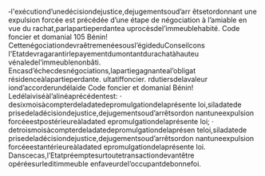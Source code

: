 ‐l'exécutiond’unedécisiondejustice,dejugementsoud’arr êtsetordonnant une expulsion forcée est précédée d’une étape de négociation à l’amiable en vue du rachat,parlapartieperdantea uprocèsdel’immeublehabité.
Code foncier et domanial 105
Bénin!
Cettenégociationdevraêtremenéesousl’égideduConseilcons
l'Etatdevragarantirlepayementdumontantdurachatàhauteu vénaledel’immeublenonbâti.
Encasd’échecdesnégociations,lapartiegagnanteal’obligat résidenceàlapartieperdante.
ultatiffoncier.
rdutiersdelavaleur
iond’accorderundélaide
Code foncier et domanial
Bénin!
Ledélaiviséàl’alinéaprécédentest:
· desixmoisàcompterdeladatedepromulgationdelaprésente loi,siladatede
prisedeladécisiondejustice,dejugementsoud’arrêtsordon nantuneexpulsion forcéeestpostérieureàladated epromulgationdelaprésente loi;
· detroismoisàcompterdeladatedepromulgationdelaprésen teloi,siladatede
prisedeladécisiondejustice,dejugementsoud’arrêtsordon nantuneexpulsion
forcéeestantérieureàladated epromulgationdelaprésente loi. Danscecas,l’Etatpréemptesurtoutetransactiondevantêtre opéréesurleditimmeuble
enfaveurdel’occupantdebonnefoi.